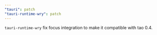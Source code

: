 ```yaml
---
"tauri": patch
"tauri-runtime-wry": patch
---
```


`tauri-runtime-wry` fix focus integration to make it compatible with tao 0.4.

